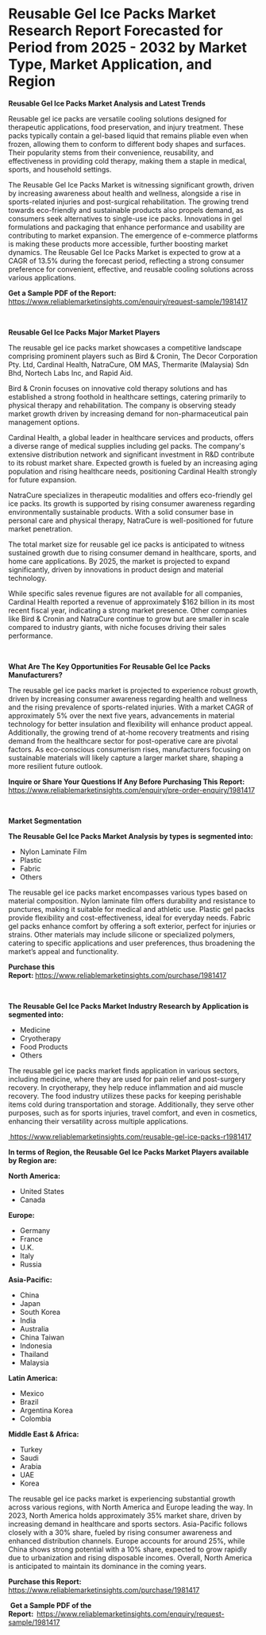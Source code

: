 <p><h1>Reusable Gel Ice Packs Market Research Report Forecasted for Period from 2025 -  2032 by Market Type, Market Application, and Region</h1></p><p><strong>Reusable Gel Ice Packs Market Analysis and Latest Trends</strong></p>
<p><p>Reusable gel ice packs are versatile cooling solutions designed for therapeutic applications, food preservation, and injury treatment. These packs typically contain a gel-based liquid that remains pliable even when frozen, allowing them to conform to different body shapes and surfaces. Their popularity stems from their convenience, reusability, and effectiveness in providing cold therapy, making them a staple in medical, sports, and household settings.</p><p>The Reusable Gel Ice Packs Market is witnessing significant growth, driven by increasing awareness about health and wellness, alongside a rise in sports-related injuries and post-surgical rehabilitation. The growing trend towards eco-friendly and sustainable products also propels demand, as consumers seek alternatives to single-use ice packs. Innovations in gel formulations and packaging that enhance performance and usability are contributing to market expansion. The emergence of e-commerce platforms is making these products more accessible, further boosting market dynamics. The Reusable Gel Ice Packs Market is expected to grow at a CAGR of 13.5% during the forecast period, reflecting a strong consumer preference for convenient, effective, and reusable cooling solutions across various applications.</p></p>
<p><strong>Get a Sample PDF of the Report:&nbsp;</strong> <a href="https://www.reliablemarketinsights.com/enquiry/request-sample/1981417?utm_campaign=3007&utm_medium=2&utm_source=Github&utm_content=ia&utm_term=13042025&utm_id=reusable-gel-ice-packs">https://www.reliablemarketinsights.com/enquiry/request-sample/1981417</a></p>
<p>&nbsp;</p>
<p><strong>Reusable Gel Ice Packs Major Market Players</strong></p>
<p><p>The reusable gel ice packs market showcases a competitive landscape comprising prominent players such as Bird & Cronin, The Decor Corporation Pty. Ltd, Cardinal Health, NatraCure, OM MAS, Thermarite (Malaysia) Sdn Bhd, Nortech Labs Inc, and Rapid Aid. </p><p>Bird & Cronin focuses on innovative cold therapy solutions and has established a strong foothold in healthcare settings, catering primarily to physical therapy and rehabilitation. The company is observing steady market growth driven by increasing demand for non-pharmaceutical pain management options. </p><p>Cardinal Health, a global leader in healthcare services and products, offers a diverse range of medical supplies including gel packs. The company's extensive distribution network and significant investment in R&D contribute to its robust market share. Expected growth is fueled by an increasing aging population and rising healthcare needs, positioning Cardinal Health strongly for future expansion.</p><p>NatraCure specializes in therapeutic modalities and offers eco-friendly gel ice packs. Its growth is supported by rising consumer awareness regarding environmentally sustainable products. With a solid consumer base in personal care and physical therapy, NatraCure is well-positioned for future market penetration.</p><p>The total market size for reusable gel ice packs is anticipated to witness sustained growth due to rising consumer demand in healthcare, sports, and home care applications. By 2025, the market is projected to expand significantly, driven by innovations in product design and material technology.</p><p>While specific sales revenue figures are not available for all companies, Cardinal Health reported a revenue of approximately $162 billion in its most recent fiscal year, indicating a strong market presence. Other companies like Bird & Cronin and NatraCure continue to grow but are smaller in scale compared to industry giants, with niche focuses driving their sales performance.</p></p>
<p>&nbsp;</p>
<p><strong>What Are The Key Opportunities For Reusable Gel Ice Packs Manufacturers?</strong></p>
<p><p>The reusable gel ice packs market is projected to experience robust growth, driven by increasing consumer awareness regarding health and wellness and the rising prevalence of sports-related injuries. With a market CAGR of approximately 5% over the next five years, advancements in material technology for better insulation and flexibility will enhance product appeal. Additionally, the growing trend of at-home recovery treatments and rising demand from the healthcare sector for post-operative care are pivotal factors. As eco-conscious consumerism rises, manufacturers focusing on sustainable materials will likely capture a larger market share, shaping a more resilient future outlook.</p></p>
<p><strong>Inquire or Share Your Questions If Any Before Purchasing This Report:</strong> <a href="https://www.reliablemarketinsights.com/enquiry/pre-order-enquiry/1981417?utm_campaign=3007&utm_medium=2&utm_source=Github&utm_content=ia&utm_term=13042025&utm_id=reusable-gel-ice-packs">https://www.reliablemarketinsights.com/enquiry/pre-order-enquiry/1981417</a></p>
<p>&nbsp;</p>
<p><strong>Market Segmentation</strong></p>
<p><strong>The Reusable Gel Ice Packs Market Analysis by types is segmented into:</strong></p>
<p><ul><li>Nylon Laminate Film</li><li>Plastic</li><li>Fabric</li><li>Others</li></ul></p>
<p><p>The reusable gel ice packs market encompasses various types based on material composition. Nylon laminate film offers durability and resistance to punctures, making it suitable for medical and athletic use. Plastic gel packs provide flexibility and cost-effectiveness, ideal for everyday needs. Fabric gel packs enhance comfort by offering a soft exterior, perfect for injuries or strains. Other materials may include silicone or specialized polymers, catering to specific applications and user preferences, thus broadening the market’s appeal and functionality.</p></p>
<p><strong>Purchase this Report:&nbsp;</strong><a href="https://www.reliablemarketinsights.com/purchase/1981417?utm_campaign=3007&utm_medium=2&utm_source=Github&utm_content=ia&utm_term=13042025&utm_id=reusable-gel-ice-packs">https://www.reliablemarketinsights.com/purchase/1981417</a></p>
<p>&nbsp;</p>
<p><strong>The Reusable Gel Ice Packs Market Industry Research by Application is segmented into:</strong></p>
<p><ul><li>Medicine</li><li>Cryotherapy</li><li>Food Products</li><li>Others</li></ul></p>
<p><p>The reusable gel ice packs market finds application in various sectors, including medicine, where they are used for pain relief and post-surgery recovery. In cryotherapy, they help reduce inflammation and aid muscle recovery. The food industry utilizes these packs for keeping perishable items cold during transportation and storage. Additionally, they serve other purposes, such as for sports injuries, travel comfort, and even in cosmetics, enhancing their versatility across multiple applications.</p></p>
<p><a href="https://www.reliablemarketinsights.com/reusable-gel-ice-packs-r1981417?utm_campaign=3007&utm_medium=2&utm_source=Github&utm_content=ia&utm_term=13042025&utm_id=reusable-gel-ice-packs">&nbsp;https://www.reliablemarketinsights.com/reusable-gel-ice-packs-r1981417</a></p>
<p><strong>In terms of Region, the Reusable Gel Ice Packs Market Players available by Region are:</strong></p>
<p>
    <p> <strong> North America: </strong>
        <ul>
            <li>United States</li>
            <li>Canada</li>
        </ul>
        </p> 
    <p> <strong> Europe: </strong>
        <ul>
            <li>Germany</li>
            <li>France</li>
            <li>U.K.</li>
            <li>Italy</li>
            <li>Russia</li>
        </ul>
        </p> 
    <p> <strong> Asia-Pacific: </strong>
        <ul>
            <li>China</li>
            <li>Japan</li>
            <li>South Korea</li>
            <li>India</li>
            <li>Australia</li>
            <li>China Taiwan</li>
            <li>Indonesia</li>
            <li>Thailand</li>
            <li>Malaysia</li>
        </ul>
        </p> 
    <p> <strong> Latin America: </strong>
        <ul>
            <li>Mexico</li>
            <li>Brazil</li>
            <li>Argentina Korea</li>
            <li>Colombia</li>
        </ul>
        </p> 
    <p> <strong> Middle East & Africa: </strong>
        <ul>
            <li>Turkey</li>
            <li>Saudi</li>
            <li>Arabia</li>
            <li>UAE</li>
            <li>Korea</li>
        </ul>
    </p>
    </p>
<p><p>The reusable gel ice packs market is experiencing substantial growth across various regions, with North America and Europe leading the way. In 2023, North America holds approximately 35% market share, driven by increasing demand in healthcare and sports sectors. Asia-Pacific follows closely with a 30% share, fueled by rising consumer awareness and enhanced distribution channels. Europe accounts for around 25%, while China shows strong potential with a 10% share, expected to grow rapidly due to urbanization and rising disposable incomes. Overall, North America is anticipated to maintain its dominance in the coming years.</p></p>
<p><strong>Purchase this Report: </strong><a href="https://www.reliablemarketinsights.com/purchase/1981417?utm_campaign=3007&utm_medium=2&utm_source=Github&utm_content=ia&utm_term=13042025&utm_id=reusable-gel-ice-packs">https://www.reliablemarketinsights.com/purchase/1981417</a></p>
<p>&nbsp;<strong>Get a Sample PDF of the Report:&nbsp;&nbsp;</strong><a href="https://www.reliablemarketinsights.com/enquiry/request-sample/1981417?utm_campaign=3007&utm_medium=2&utm_source=Github&utm_content=ia&utm_term=13042025&utm_id=reusable-gel-ice-packs">https://www.reliablemarketinsights.com/enquiry/request-sample/1981417</a></p>
<p><strong></strong></p>
<p><p></p><p></p><p></p></p>